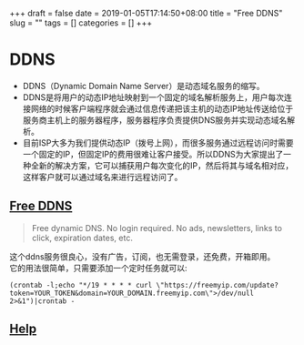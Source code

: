 +++ 
draft = false
date = 2019-01-05T17:14:50+08:00
title = "Free DDNS"
slug = "" 
tags = []
categories = []
+++

# DDNS

* DDNS（Dynamic Domain Name Server）是动态域名服务的缩写。  
* DDNS是将用户的动态IP地址映射到一个固定的域名解析服务上，用户每次连接网络的时候客户端程序就会通过信息传递把该主机的动态IP地址传送给位于服务商主机上的服务器程序，服务器程序负责提供DNS服务并实现动态域名解析。  
* 目前ISP大多为我们提供动态IP（拨号上网），而很多服务通过远程访问时需要一个固定的IP，但固定IP的费用很难让客户接受。所以DDNS为大家提出了一种全新的解决方案，它可以捕获用户每次变化的IP，然后将其与域名相对应，这样客户就可以通过域名来进行远程访问了。

## [Free DDNS](https://freemyip.com)  
> Free dynamic DNS. No login required. No ads, newsletters, links to click, expiration dates, etc.  

这个ddns服务很良心，没有广告，订阅，也无需登录，还免费，开箱即用。  
它的用法很简单，只需要添加一个定时任务就可以: 

`(crontab -l;echo "*/19 * * * * curl \"https://freemyip.com/update?token=YOUR_TOKEN&domain=YOUR_DOMAIN.freemyip.com\">/dev/null 2>&1")|crontab -`

## [Help](https://freemyip.com/help)